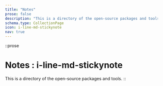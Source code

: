 ```yaml
---
title: "Notes"
prose: false
description: "This is a directory of the open-source packages and tools I've released that are actively maintained."
schema.type: CollectionPage
icon: i-line-md-stickynote
nav: true
---
```


::prose
# Notes : i-line-md-stickynote

This is a directory of the open-source packages and tools.
::

<NoteList />
